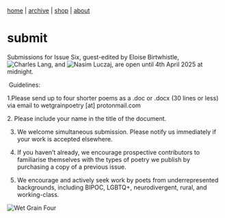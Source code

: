 [home](index.md) | [archive](archive.md) | [shop](shop.md)  |  [about](about.md)

# submit


Submissions for Issue Six, guest-edited by Eloise Birtwhistle, ![Charles Lang](https://charleslangpoetry.wordpress.com/), and ![Nasim Luczaj](https://nasimluczaj.com/), are open until 4th April 2025 at midnight.

​
Guidelines:

1.Please send up to four shorter poems as a .doc or .docx (30 lines or less) via email to wetgrainpoetry [at] protonmail.com

​2. Please include your name in the title of the document.

3. We welcome simultaneous submission. Please notify us immediately if your work is accepted elsewhere.

4. If you haven’t already, we encourage prospective contributors to familiarise themselves with the types of poetry we publish by purchasing a copy of a previous issue.

5. We encourage and actively seek work by poets from underrepresented backgrounds, including BIPOC, LGBTQ+, neurodivergent, rural, and working-class.


![Wet Grain Four](wetgrainfour2.jpeg)

